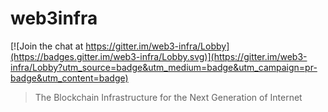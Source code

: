 # web3infra
[![Join the chat at https://gitter.im/web3-infra/Lobby](https://badges.gitter.im/web3-infra/Lobby.svg)](https://gitter.im/web3-infra/Lobby?utm_source=badge&utm_medium=badge&utm_campaign=pr-badge&utm_content=badge)
> The Blockchain Infrastructure for the  Next Generation of Internet

